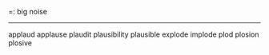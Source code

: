 =: big noise

---
applaud
applause
plaudit
plausibility
plausible
explode
implode
plod
plosion
plosive
